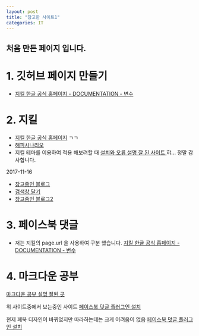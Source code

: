 ```yaml
---
layout: post
title: "참고한 사이트1"
categories: IT
---
```

## 처음 만든 페이지 입니다.

# 1. 깃허브 페이지 만들기

- [지킬 한글 공식 홈페이지 - DOCUMENTATION - 변수 ](http://jekyllrb-ko.github.io/docs/variables/)

# 2. 지킬

- [지킬 한글 공식 홈페이지](http://jekyllrb-ko.github.io/) ㄱㄱ
- [해피시나리오](https://ianjang.github.io/blog/2017/04/01/jekyll_Template_%EC%A0%81%EC%9A%A9%ED%95%98%EA%B8%B0/)
- 지킬 테마를 이용하여 적용 해보려할 때 [설치와 오류 설명 잘 된 사이트 ](https://swifteyes.blogspot.jp/2016/12/jekyll-github.html)  햐... 정말 감사합니다.

2017-11-16
- [참고중인 블로그](https://hyesun03.github.io/)
- [검색창 달기](http://www.halryang.net/simple-jekyll-search/)
- [참고중인 블로그2](http://lawfully.kr/smart/jekyll.html)


# 3. 페이스북 댓글

- 저는 지킬의 page.url 을 사용하여 구분 했습니다.
[지킬 한글 공식 홈페이지 - DOCUMENTATION - 변수 ](http://jekyllrb-ko.github.io/docs/variables/)

# 4. 마크다운 공부

[마크다운 공부 설명 잘된 곳 ](http://blog.kalkin7.com/2014/02/10/lets-write-using-markdown/#31)

위 사이트중에서 보는중인 사이트
[페이스북 덧글 플러그인 설치](https://www.evernote.com/shard/s3/sh/128acb97-d3c5-4eda-aa1b-c71ecd2f3a15/54a14ebd5d4ce7507bf78e5af640d0e9)


현제 페북 디자인이 바뀌었지만 따라하는데는 크게 어려움이 없음
[페이스북 덧글 플러그인 설치](http://tistoryadlab.tistory.com/39)
